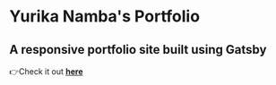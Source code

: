 # Yurika Namba's Portfolio 

## A responsive portfolio site built using Gatsby

👉Check it out **[here](https://yurikanamba.netlify.app/)**